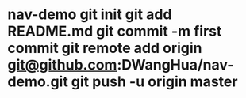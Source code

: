 # nav-demo git init git add README.md git commit -m first commit git remote add origin git@github.com:DWangHua/nav-demo.git git push -u origin master
